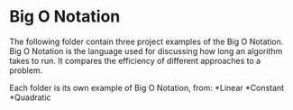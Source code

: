 # Big O Notation

The following folder contain three project examples of the Big O Notation.
Big O Notation is the language used for discussing how long an algorithm 
takes to run. It compares the efficiency of different approaches to a problem.

Each folder is its own example of Big O Notation, from:
*Linear
*Constant
*Quadratic